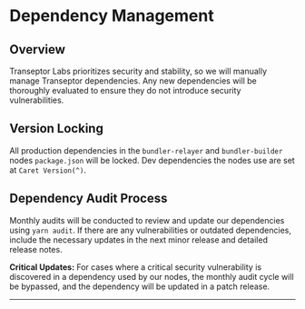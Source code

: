# Dependency Management

## Overview

Transeptor Labs prioritizes security and stability, so we will manually manage Transeptor dependencies. Any new dependencies will be thoroughly evaluated to ensure they do not introduce security vulnerabilities. 

## Version Locking

All production dependencies in the `bundler-relayer` and `bundler-builder` nodes `package.json` will be locked. Dev dependencies the nodes use are set at `Caret Version(^)`.

## Dependency Audit Process

Monthly audits will be conducted to review and update our dependencies using `yarn audit`. If there are any vulnerabilities or outdated dependencies, include the necessary updates in the next minor release and detailed release notes.

**Critical Updates:**
For cases where a critical security vulnerability is discovered in a dependency used by our nodes, the monthly audit cycle will be bypassed, and the dependency will be updated in a patch release.

---